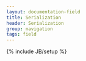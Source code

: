 ```yaml
---
layout: documentation-field
title: Serialization
header: Serialization
group: navigation
tags: field
---
```

{% include JB/setup %}


